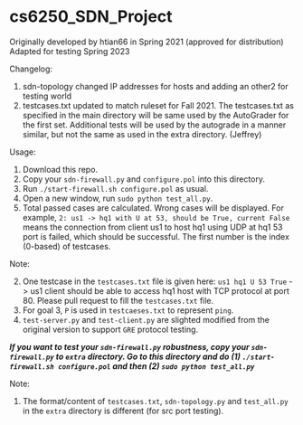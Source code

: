 # cs6250_SDN_Project

Originally developed by htian66 in Spring 2021 (approved for distribution)
Adapted for testing Spring 2023

Changelog:
1.  sdn-topology changed IP addresses for hosts and adding an other2 for testing world
2.  testcases.txt updated to match ruleset for Fall 2021.  The testcases.txt as specified in the main directory will be
    same used by the AutoGrader for the first set.  Additional tests will be used by the autograde in a manner similar, but
    not the same as used in the extra directory.  (Jeffrey)

Usage:

1. Download this repo.
2. Copy your `sdn-firewall.py` and `configure.pol` into this directory. 
3. Run `./start-firewall.sh configure.pol` as usual.
4. Open a new window, run `sudo python test_all.py`. 
5. Total passed cases are calculated. Wrong cases will be displayed. For example, `2: us1 -> hq1 with U at 53, should be True, current False` means the connection from client us1 to host hq1 using UDP at hq1 53 port is failed, which should be successful. The first number is the index (0-based) of testcases. 

Note:

2. One testcase in the `testcases.txt` file is given here: `us1 hq1 U 53 True` -> us1 client should be able to access hq1 host with TCP protocol at port 80. Please pull request to fill the `testcases.txt` file.
3. For goal 3, `P` is used in `testcaeses.txt` to represent `ping`.
4. `test-server.py` and `test-client.py` are slighted modified from the original version to support `GRE` protocol testing. 

<b><i>If you want to test your `sdn-firewall.py` robustness, copy your `sdn-firewall.py` to `extra` directory. Go to this directory and do (1) `./start-firewall.sh configure.pol` and then (2) `sudo python test_all.py` </i></b> 

Note:
1. The format/content of `testcases.txt`, `sdn-topology.py` and `test_all.py` in the `extra` directory is different (for src port testing). 


